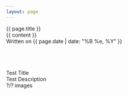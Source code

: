 ```yaml
--- 
layout: page 
---
```


<div class="main" data-barba="container" data-barba-namespace="home">
    <div class="swapper">
        <div class="loader">
            <p id="loader-message"></p>
        </div>
    </div>
    <div class="title center">{{ page.title }}</div>
    <article class="blog-post">
        <div class="entry">
            {{ content }}
        </div>
        <div class="date">
            Written on {{ page.date | date: "%B %e, %Y" }}
        </div>
    </article>
    <!-- Yucky br but I'm lazy -->
    <br>
    <br>
    <br>
    <br>
    <div class="preview">
        <div id="preview-title">Test Title</div>
        <div class="split-information">
            <div id="preview-description">Test Description</div>
            <div id="preview-image-count">?/? images</div>
        </div>
        <div id="preview-image"></div>
        <div id="preview-close"></div>
        <div id="library-nav" class="split-information arrow">
            <div class="right"></div>
            <div class="left"></div>
        </div>
    </div>
</div>

<script src="/js/post.js?v=0.1"></script>